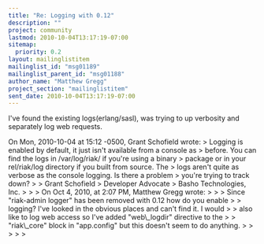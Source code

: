 ```yaml
---
title: "Re: Logging with 0.12"
description: ""
project: community
lastmod: 2010-10-04T13:17:19-07:00
sitemap:
  priority: 0.2
layout: mailinglistitem
mailinglist_id: "msg01189"
mailinglist_parent_id: "msg01188"
author_name: "Matthew Gregg"
project_section: "mailinglistitem"
sent_date: 2010-10-04T13:17:19-07:00
---
```



I've found the existing logs(erlang/sasl), was trying to up verbosity
and separately log web requests.

On Mon, 2010-10-04 at 15:12 -0500, Grant Schofield wrote:
&gt; Logging is enabled by default, it just isn't available from a console as 
&gt; before. You can find the logs in /var/log/riak/ if you're using a binary 
&gt; package or in your rel/riak/log directory if you built from source. The 
&gt; logs aren't quite as verbose as the console logging. Is there a problem 
&gt; you're trying to track down?
&gt; 
&gt; Grant Schofield
&gt; Developer Advocate
&gt; Basho Technologies, Inc.
&gt; 
&gt; 
&gt; On Oct 4, 2010, at 2:07 PM, Matthew Gregg wrote:
&gt; 
&gt; &gt; Since "riak-admin logger" has been removed with 0.12 how do you enable
&gt; &gt; logging? I've looked in the obvious places and can't find it. I would
&gt; &gt; also like to log web access so I've added "web\\_logdir" directive to the
&gt; &gt; "riak\\_core" block in "app.config" but this doesn't seem to do anything.
&gt; &gt; 
&gt; &gt; 
&gt; 

